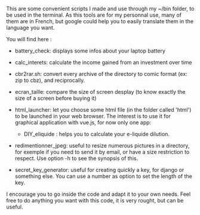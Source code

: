 This are some convenient scripts I made and use through my ~/bin folder,
to be used in the terminal.
As this tools are for my personnal use, many of them are in French, but google could help you to easily translate them in the language you want.

You will find here :

- battery_check: displays some infos about your laptop battery
- calc_interets: calculate the income gained from an investment over time
- cbr2rar.sh: convert every archive of the directory to comic format (ex: zip to cbz), and reciprocally.
- ecran_taille: compare the size of screen desplay (to know exactly the size of a screen before buying it)
- html_launcher: let you choose some html file (in the folder called 'html') to be launched in your web browser. The interest is to use it for graphical application with vue.js, for now only one app:
    - DIY_eliquide : helps you to calculate your e-liquide dilution.
- redimentionner_jpeg: useful to resize numerous pictures in a directory, for exemple if you need to send it by email, or have a size restriction to respect.
Use option -h to see the synopsis of this.

- secret_key_generator: useful for creating quickly a key, for django or something else. You can use a number as option to set the length of the key.

I encourage you to go inside the code and adapt it to your own needs. Feel free to do anything you want with this code, it is very rought, but can be useful.

